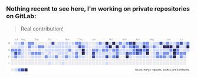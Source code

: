 ### Nothing recent to see here, I'm working on private repositories on GitLab: 

> Real contribution!

![Gitlab screenshot](https://github.com/laurentperroteau/laurentperroteau/blob/main/gitlab.png "Gitab")
